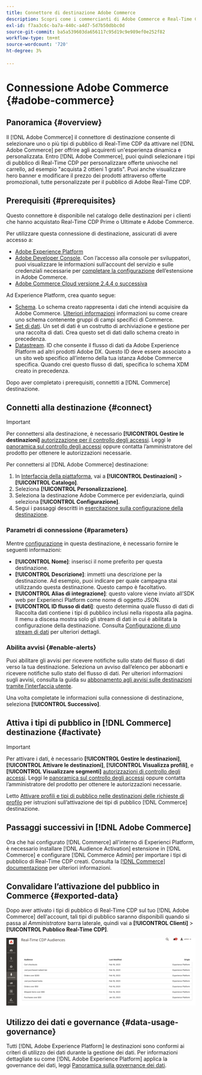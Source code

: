 ```yaml
---
title: Connettore di destinazione Adobe Commerce
description: Scopri come i commercianti di Adobe Commerce e Real-Time CDP possono personalizzare l’esperienza di acquisto distribuendo contenuti e promozioni del sito altamente pertinenti, personalizzati per il pubblico dei clienti e creati e gestiti in Real-Time CDP.
exl-id: f7aa3c6c-ba7a-440c-a4d7-5d7b50dbbc0d
source-git-commit: ba5a539603da656117c95d19c9e989ef0e252f82
workflow-type: tm+mt
source-wordcount: '720'
ht-degree: 3%

---
```


# Connessione Adobe Commerce {#adobe-commerce}

## Panoramica {#overview}

Il [!DNL Adobe Commerce] il connettore di destinazione consente di selezionare uno o più tipi di pubblico di Real-Time CDP da attivare nel [!DNL Adobe Commerce] per offrire agli acquirenti un&#39;esperienza dinamica e personalizzata. Entro [!DNL Adobe Commerce], puoi quindi selezionare i tipi di pubblico di Real-Time CDP per personalizzare offerte univoche nel carrello, ad esempio &quot;acquista 2 ottieni 1 gratis&quot;. Puoi anche visualizzare hero banner e modificare il prezzo dei prodotti attraverso offerte promozionali, tutte personalizzate per il pubblico di Adobe Real-Time CDP.

## Prerequisiti {#prerequisites}

Questo connettore è disponibile nel catalogo delle destinazioni per i clienti che hanno acquistato Real-Time CDP Prime o Ultimate e Adobe Commerce.

Per utilizzare questa connessione di destinazione, assicurati di avere accesso a:

- [Adobe Experience Platform](https://experience.adobe.com/)
- [Adobe Developer Console](https://developer.adobe.com/developer-console/docs/guides/getting-started/). Con l’accesso alla console per sviluppatori, puoi visualizzare le informazioni sull’account del servizio e sulle credenziali necessarie per [completare la configurazione](https://experienceleague.adobe.com/docs/commerce-admin/customers/customers-menu/audience-activation.html#configure-the-extension) dell’estensione in Adobe Commerce.
- [Adobe Commerce Cloud versione 2.4.4 o successiva](https://business.adobe.com/products/magento/magento-commerce.html)

Ad Experience Platform, crea quanto segue:

- [Schema](../../../xdm/schema/composition.md). Lo schema creato rappresenta i dati che intendi acquisire da Adobe Commerce. [Ulteriori informazioni](https://experienceleague.adobe.com/docs/commerce-merchant-services/experience-platform-connector/fundamentals/update-xdm.html) informazioni su come creare uno schema contenente gruppi di campi specifici di Commerce.
- [Set di dati](../../../catalog/datasets/user-guide.md#create). Un set di dati è un costrutto di archiviazione e gestione per una raccolta di dati. Crea questo set di dati dallo schema creato in precedenza.
- [Datastream](../../../datastreams/overview.md#create). ID che consente il flusso di dati da Adobe Experience Platform ad altri prodotti Adobe DX. Questo ID deve essere associato a un sito web specifico all’interno della tua istanza Adobe Commerce specifica. Quando crei questo flusso di dati, specifica lo schema XDM creato in precedenza.

Dopo aver completato i prerequisiti, connettiti a [!DNL Commerce] destinazione.

## Connetti alla destinazione {#connect}

>[!IMPORTANT]
> 
>Per connettersi alla destinazione, è necessario **[!UICONTROL Gestire le destinazioni]** [autorizzazione per il controllo degli accessi](/help/access-control/home.md#permissions). Leggi le [panoramica sul controllo degli accessi](/help/access-control/ui/overview.md) oppure contatta l’amministratore del prodotto per ottenere le autorizzazioni necessarie.

Per connettersi al [!DNL Adobe Commerce] destinazione:

1. In [Interfaccia della piattaforma](https://experience.adobe.com/platform/), vai a **[!UICONTROL Destinazioni]** > **[!UICONTROL Catalogo]**.
1. Seleziona **[!UICONTROL Personalizzazione]**.
1. Seleziona la destinazione Adobe Commerce per evidenziarla, quindi seleziona **[!UICONTROL Configurazione]**.
1. Segui i passaggi descritti in [esercitazione sulla configurazione della destinazione](../../ui/connect-destination.md).

### Parametri di connessione {#parameters}

Mentre [configurazione](../../ui/connect-destination.md) in questa destinazione, è necessario fornire le seguenti informazioni:

- **[!UICONTROL Nome]**: inserisci il nome preferito per questa destinazione.
- **[!UICONTROL Descrizione]**: immetti una descrizione per la destinazione. Ad esempio, puoi indicare per quale campagna stai utilizzando questa destinazione. Questo campo è facoltativo.
- **[!UICONTROL Alias di integrazione]**: questo valore viene inviato all’SDK web per Experienci Platform come nome di oggetto JSON.
- **[!UICONTROL ID flusso di dati]**: questo determina quale flusso di dati di Raccolta dati contiene i tipi di pubblico inclusi nella risposta alla pagina. Il menu a discesa mostra solo gli stream di dati in cui è abilitata la configurazione della destinazione. Consulta [Configurazione di uno stream di dati](../../../datastreams/overview.md) per ulteriori dettagli.

### Abilita avvisi {#enable-alerts}

Puoi abilitare gli avvisi per ricevere notifiche sullo stato del flusso di dati verso la tua destinazione. Seleziona un avviso dall’elenco per abbonarti e ricevere notifiche sullo stato del flusso di dati. Per ulteriori informazioni sugli avvisi, consulta la guida su [abbonamento agli avvisi sulle destinazioni tramite l’interfaccia utente](../../ui/alerts.md).

Una volta completate le informazioni sulla connessione di destinazione, seleziona **[!UICONTROL Successivo]**.

## Attiva i tipi di pubblico in [!DNL Commerce] destinazione {#activate}

>[!IMPORTANT]
> 
>Per attivare i dati, è necessario **[!UICONTROL Gestire le destinazioni]**, **[!UICONTROL Attivare le destinazioni]**, **[!UICONTROL Visualizza profili]**, e **[!UICONTROL Visualizzare segmenti]** [autorizzazioni di controllo degli accessi](/help/access-control/home.md#permissions). Leggi le [panoramica sul controllo degli accessi](/help/access-control/ui/overview.md) oppure contatta l’amministratore del prodotto per ottenere le autorizzazioni necessarie.

Letto [Attivare profili e tipi di pubblico nelle destinazioni delle richieste di profilo](../../ui/activate-edge-personalization-destinations.md) per istruzioni sull’attivazione dei tipi di pubblico [!DNL Commerce] destinazione.

## Passaggi successivi in [!DNL Adobe Commerce]

Ora che hai configurato [!DNL Commerce] all&#39;interno di Experienci Platform, è necessario installare [!DNL Audience Activation] estensione in [!DNL Commerce] e configurare [!DNL Commerce Admin] per importare i tipi di pubblico di Real-Time CDP creati. Consulta la [[!DNL Commerce] documentazione](https://experienceleague.adobe.com/docs/commerce-admin/customers/customers-menu/audience-activation.html) per ulteriori informazioni.

## Convalidare l’attivazione del pubblico in Commerce {#exported-data}

Dopo aver attivato i tipi di pubblico di Real-Time CDP sul tuo [!DNL Adobe Commerce] dell&#39;account, tali tipi di pubblico saranno disponibili quando si passa al _Amministratore_ barra laterale, quindi vai a **[!UICONTROL Clienti]** > **[!UICONTROL Pubblico Real-Time CDP]**.

![Dashboard di Real-Time CDP Audiences](../../assets/catalog/personalization/adobe-commerce/audience-library.png)

## Utilizzo dei dati e governance {#data-usage-governance}

Tutti [!DNL Adobe Experience Platform] le destinazioni sono conformi ai criteri di utilizzo dei dati durante la gestione dei dati. Per informazioni dettagliate su come [!DNL Adobe Experience Platform] applica la governance dei dati, leggi [Panoramica sulla governance dei dati](/help/data-governance/home.md).
